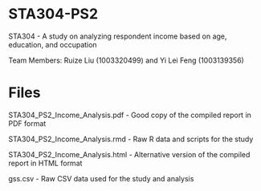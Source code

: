 # STA304-PS2
 STA304 - A study on analyzing respondent income based on age, education, and occupation <br />
 
 Team Members: Ruize Liu (1003320499) and Yi Lei Feng (1003139356)
 
 # Files
 STA304_PS2_Income_Analysis.pdf - Good copy of the compiled report in PDF format<br />
 
 STA304_PS2_Income_Analysis.rmd - Raw R data and scripts for the study <br />
 
 STA304_PS2_Income_Analysis.html - Alternative version of the compiled report in HTML format <br />
 
 gss.csv - Raw CSV data used for the study and analysis
